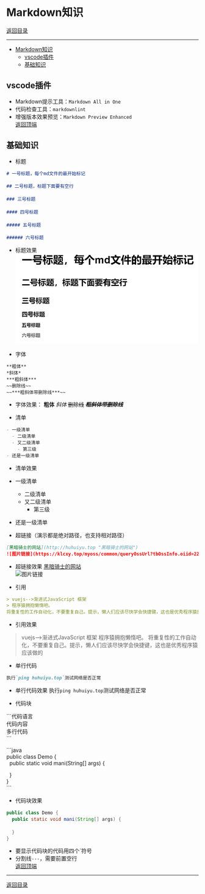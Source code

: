 # Markdown知识

[返回目录](/other/README.md)

---

- [Markdown知识](#markdown知识)
  - [vscode插件](#vscode插件)
  - [基础知识](#基础知识)

## vscode插件

- Markdown提示工具：`Markdown All in One`
- 代码检查工具：`markdownlint`
- 增强版本效果预览：`Markdown Preview Enhanced`  
[返回顶端](#markdown知识)

## 基础知识

- 标题

```markdown
# 一号标题，每个md文件的最开始标记

## 二号标题，标题下面要有空行

### 三号标题

#### 四号标题

##### 五号标题

###### 六号标题
```

- 标题效果
![img0001](/images/markdown/markdown-001.png)

- 字体

```markdown
**粗体**
*斜体*
***粗斜体***
~~删除线~~
~~***粗斜体带删除线***~~
```

- 字体效果： **粗体** *斜体* ~~删除线~~ ~~***粗斜体带删除线***~~

- 清单

```markdown
- 一级清单
  - 二级清单
  - 又二级清单
    - 第三级
- 还是一级清单
```

- 清单效果
- 一级清单
  - 二级清单
  - 又二级清单
    - 第三级
- 还是一级清单

- 超链接（演示都是绝对路径，也支持相对路径）

```markdown
[黑暗骑士的网站](http://huhuiyu.top "黑暗骑士的网站")
![图片链接](https://klcxy.top/myoss/common/queryOssUrl?tbOssInfo.oiid=22&tbOssInfo.obid=1 '程序猿')
```

- 超链接效果
[黑暗骑士的网站](http://huhuiyu.top "黑暗骑士的网站")  
![图片链接](https://klcxy.top/myoss/common/queryOssUrl?tbOssInfo.oiid=22&tbOssInfo.obid=1 '程序猿')

- 引用

```markdown
> vuejs-->渐进式JavaScript 框架
> 程序猿拥抱懒惰吧。  
将重复性的工作自动化，不要重复自己。提示，懒人们应该尽快学会快捷键，这也是优秀程序猿应该做的
```

- 引用效果

> vuejs-->渐进式JavaScript 框架
> 程序猿拥抱懒惰吧。
将重复性的工作自动化，不要重复自己。提示，懒人们应该尽快学会快捷键，这也是优秀程序猿应该做的

- 单行代码

```markdown
执行`ping huhuiyu.top`测试网络是否正常
```

- 单行代码效果
执行`ping huhuiyu.top`测试网络是否正常

- 代码块

&#96;&#96;&#96;代码语言  
代码内容  
多行代码  
&#96;&#96;&#96;  

&#96;&#96;&#96;java  
public class Demo {  
&nbsp;&nbsp;public static void mani(String[] args) {  
  
&nbsp;&nbsp;}  
}  
&#96;&#96;&#96;  

- 代码块效果

```java
public class Demo {
  public static void mani(String[] args) {

  }
}
```

- 要显示代码块的代码用四个`符号
- 分割线`---`，需要前置空行  
[返回顶端](#markdown知识)

---
[返回目录](/other/README.md)
